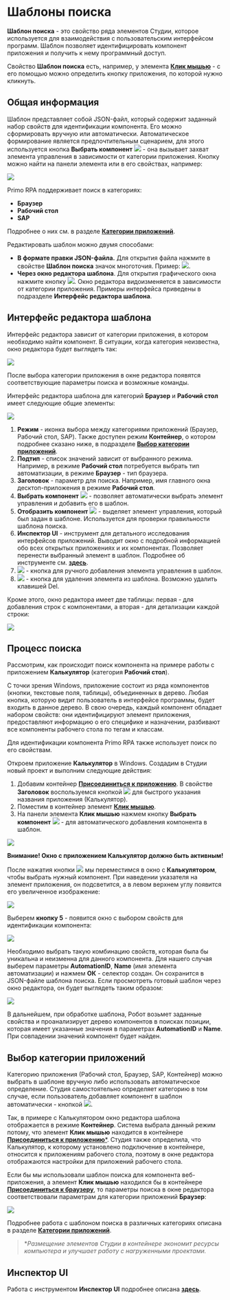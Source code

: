 # Шаблоны поиска

**Шаблон поиска** - это свойство ряда элементов Студии, которое используется для взаимодействия с пользовательским интерфейсом программ. Шаблон позволяет идентифицировать компонент приложения и получить к нему программный доступ.

Свойство **Шаблон поиска** есть, например, у элемента [**Клик мышью**](https://docs.primo-rpa.ru/primo-rpa/g\_elements/osnovnye-elementy/els\_uiinteraction/el\_click) - с его помощью можно определить кнопку приложения, по которой нужно кликнуть.

## Общая информация

Шаблон представляет собой JSON-файл, который содержит заданный набор свойств для идентификации компонента. Его можно сформировать вручную или автоматически. Автоматическое формирование является предпочтительным сценарием, для этого используется кнопка **Выбрать компонент** ![](<../../../.gitbook/assets/image (553).png>) - она вызывает захват элемента управления в зависимости от категории приложения. Кнопку можно найти на панели элемента или в его свойствах, например:

![](<../../../.gitbook/assets/Клик мышью. Волшебная палочка.png>)

Primo RPA поддерживает поиск в категориях:

* **Браузер**
* **Рабочий стол**
* **SAP**

Подробнее о них см. в разделе [**Категории приложений**](https://docs.primo-rpa.ru/primo-rpa/primo-studio/process/searchpatterns/apps-categories).

Редактировать шаблон можно двумя способами:

* **В формате правки JSON-файла.** Для открытия файла нажмите в свойстве **Шаблон поиска** значок многоточия. Пример: ![](<../../../.gitbook/assets/Шаблон поиска. Многоточие (2).png>).
* **Через окно редактора шаблона**. Для открытия графического окна нажмите кнопку ![](<../../../.gitbook/assets/image (516) (1) (2) (1) (1) (1) (4).png>). Окно редактора видоизменяется в зависимости от категории приложения. Примеры интерфейса приведены в подразделе **Интерфейс редактора шаблона**.

## Интерфейс редактора шаблона

Интерфейс редактора зависит от категории приложения, в котором необходимо найти компонент. В ситуации, когда категория неизвестна, окно редактора будет выглядеть так:

![](<../../../.gitbook/assets/Шаблон поиска. Неизвестно.png>)

После выбора категории приложения в окне редактора появятся соответствующие параметры поиска и возможные команды.

Интерфейс редактора шаблона для категорий **Браузер** и **Рабочий стол** имеет следующие общие элементы:

![](<../../../.gitbook/assets/Шаблон поиска. Интерфейс, общее.png>)

1. **Режим** - иконка выбора между категориями приложений (Браузер, Рабочий стол, SAP). Также доступен режим **Контейнер**, о котором подробнее сказано ниже, в подразделе [**Выбор категории приложений**](https://docs.primo-rpa.ru/primo-rpa/primo-studio/process/searchpatterns#vybor-kategorii-prilozhenii).
2. **Подтип** - список значений зависит от выбранного режима. Например, в режиме **Рабочий стол** потребуется выбрать тип автоматизации, в режиме **Браузер** - тип браузера.
3. **Заголовок** - параметр для поиска. Например, имя главного окна десктоп-приложения в режиме **Рабочий стол**.
4. **Выбрать компонент** ![](<../../../.gitbook/assets/image (553).png>) - позволяет автоматически выбрать элемент управления и добавить его в шаблон.
5. **Отобразить компонент** ![](<../../../.gitbook/assets/15 (1) (1) (1) (1) (1) (1).png>) - выделяет элемент управления, который был задан в шаблоне. Используется для проверки правильности шаблона поиска.
6. **Инспектор UI** - инструмент для детального исследования интерфейсов приложений. Выводит окно с подробной информацией обо всех открытых приложениях и их компонентах. Позволяет перенести выбранный элемент в шаблон. Подробнее об инструменте см. [**здесь**](https://docs.primo-rpa.ru/primo-rpa/primo-studio/instrumenty/uiexplorer).
7. ![](<../../../.gitbook/assets/12 (2) (3) (1) (1) (2) (1) (4).png>) - кнопка для ручного добавления элемента управления в шаблон.
8. ![](<../../../.gitbook/assets/13 (1) (1) (2) (1) (1) (2) (1).png>) - кнопка для удаления элемента из шаблона. Возможно удалить клавишей Del.

Кроме этого, окно редактора имеет две таблицы: первая - для добавления строк с компонентами, а вторая - для детализации каждой строки:

![](<../../../.gitbook/assets/Шаблон. Таблицы.png>)

## Процесс поиска

Рассмотрим, как происходит поиск компонента на примере работы с приложением **Калькулятор** (категория **Рабочий стол**).

С точки зрения Windows, приложение состоит из ряда компонентов (кнопки, текстовые поля, таблицы), объединенных в дерево. Любая кнопка, которую видит пользователь в интерфейсе программы, будет входить в данное дерево. В свою очередь, каждый компонент обладает набором свойств: они идентифицируют элемент приложения, предоставляют информацию о его специфике и назначении, разбивают все компоненты рабочего стола по тегам и классам.

Для идентификации компонента Primo RPA также использует поиск по его свойствам.

Откроем приложение **Калькулятор** в Windows. Создадим в Студии новый проект и выполним следующие действия:

1. Добавим контейнер [**Присоединиться к приложению**](https://docs.primo-rpa.ru/primo-rpa/g\_elements/osnovnye-elementy/els\_desktop/el\_desktop\_attach). В свойстве **Заголовок** воспользуемся кнопкой ![](<../../../.gitbook/assets/image (553).png>) для быстрого указания названия приложения (Калькулятор).
2. Поместим в контейнер элемент [**Клик мышью**](https://docs.primo-rpa.ru/primo-rpa/g\_elements/osnovnye-elementy/els\_uiinteraction/el\_click).
3. На панели элемента **Клик мышью** нажмем кнопку **Выбрать компонент** ![](<../../../.gitbook/assets/image (553).png>) - для автоматического добавления компонента в шаблон.

![](<../../../.gitbook/assets/Шаблон поиска. Калькулятор.png>)

**Внимание! Окно с приложением Калькулятор должно быть активным!**

После нажатия кнопки ![](<../../../.gitbook/assets/image (553).png>) мы переместимся в окно с **Калькулятором**, чтобы выбрать нужный компонент. При наведении указателя на элемент приложения, он подсветится, а в левом верхнем углу появится его увеличенное изображение:

![](<../../../.gitbook/assets/Шаблон поиска. Выбор кнопки в Калькуляторе.png>)

Выберем **кнопку 5** - появится окно с выбором свойств для идентификации компонента:

![](<../../../.gitbook/assets/Селекторы калькулятора.png>)

Необходимо выбрать такую комбинацию свойств, которая была бы уникальна и неизменна для данного компонента. Для нашего случая выберем параметры **AutomationID**, **Name** (имя элемента автоматизации) и нажмем **ОК** - селектор создан. Он сохранится в JSON-файле шаблона поиска. Если просмотреть готовый шаблон через окно редактора, он будет выглядеть таким образом:

![](<../../../.gitbook/assets/Шаблон поиска. Контейнер.png>)

В дальнейшем, при обработке шаблона, Робот возьмет заданные свойства и проанализирует дерево компонентов в поисках позиции, которая имеет указанные значения в параметрах **AutomationID** и **Name**. При совпадении значений компонент будет найден.

## Выбор категории приложений

Категорию приложения (Рабочий стол, Браузер, SAP, Контейнер) можно выбрать в шаблоне вручную либо использовать автоматическое определение. Студия самостоятельно определяет категорию в том случае, если пользователь добавляет компонент в шаблон автоматически - кнопкой ![](<../../../.gitbook/assets/image (553).png>).

Так, в примере с Калькулятором окно редактора шаблона отображается в режиме **Контейнер**. Система выбрала данный режим потому, что элемент **Клик мышью** находится в контейнере [**Присоединиться к приложению**\*](https://docs.primo-rpa.ru/primo-rpa/g\_elements/osnovnye-elementy/els\_desktop/el\_desktop\_attach). Студия также определила, что Калькулятор, к которому установлено подключение в контейнере, относится к приложениям рабочего стола, поэтому в окне редактора отображаются настройки для приложений рабочего стола.

Если бы мы использовали шаблон поиска для компонента веб-приложения, а элемент **Клик мышью** находился бы в контейнере [**Присоединиться к браузеру**](https://docs.primo-rpa.ru/primo-rpa/g\_elements/osnovnye-elementy/els\_browser/el\_browser\_attach), то параметры поиска в окне редактора соответствовали параметрам для категории приложений **Браузер**:

![](<../../../.gitbook/assets/Контейнер. Браузер.png>)

Подробнее работа с шаблоном поиска в различных категориях описана в разделе [**Категории приложений**](https://docs.primo-rpa.ru/primo-rpa/primo-studio/process/searchpatterns/apps-categories).

> \*_Размещение элементов Студии в контейнере экономит ресурсы компьютера и улучшает работу с нагруженными проектами._

## Инспектор UI

Работа с инструментом **Инспектор UI** подробнее описана [**здесь**](https://docs.primo-rpa.ru/primo-rpa/primo-studio/instrumenty/uiexplorer).
